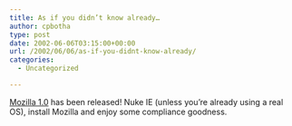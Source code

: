 ```yaml
---
title: As if you didn’t know already…
author: cpbotha
type: post
date: 2002-06-06T03:15:00+00:00
url: /2002/06/06/as-if-you-didnt-know-already/
categories:
  - Uncategorized

---
```

[Mozilla 1.0][1] has been released! Nuke IE (unless you’re already using a real OS), install Mozilla and enjoy some compliance goodness.

 [1]: http://www.mozillazine.org/
